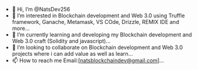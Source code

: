 - 👋 Hi, I’m @NatsDev256
- 👀 I’m interested in Blockchain development and Web 3.0 using Truffle framework, Ganache, Metamask, VS COde, Drizzle, REMIX IDE and more...
- 🌱 I’m currently learning and developing my Blockchain development and Web 3.0 craft (Solidity and javascript)...
- 💞️ I’m looking to collaborate on Blockchain development and Web 3.0 projects where i can add value as well as learn...
- 📫 How to reach me Email:[natsblockchaindev@gmail.com]...

<!---
NatsDev256/NatsDev256 is a ✨ special ✨ repository because its `README.md` (this file) appears on your GitHub profile.
You can click the Preview link to take a look at your changes.
--->
